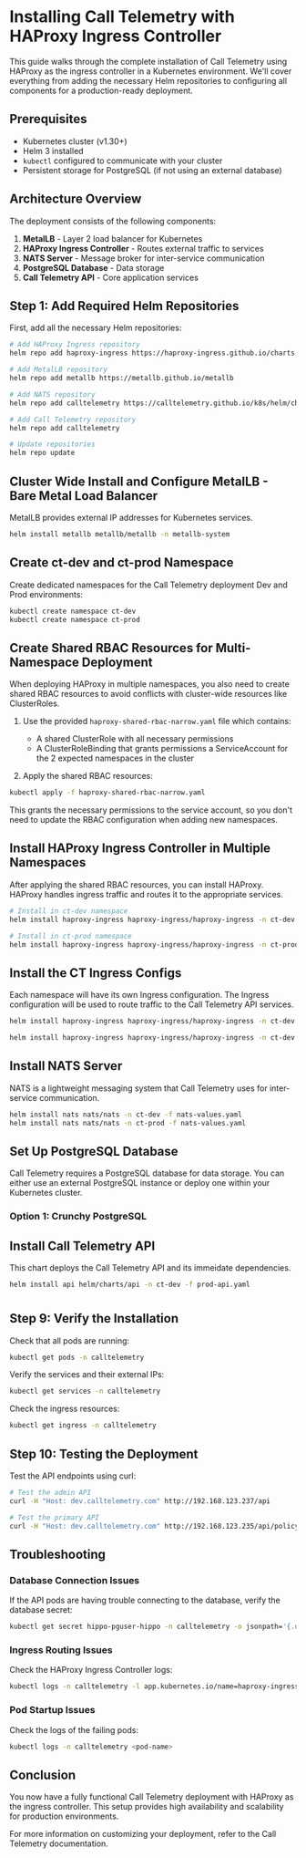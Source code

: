 # Installing Call Telemetry with HAProxy Ingress Controller

This guide walks through the complete installation of Call Telemetry using HAProxy as the ingress controller in a Kubernetes environment. We'll cover everything from adding the necessary Helm repositories to configuring all components for a production-ready deployment.

## Prerequisites

- Kubernetes cluster (v1.30+)
- Helm 3 installed
- `kubectl` configured to communicate with your cluster
- Persistent storage for PostgreSQL (if not using an external database)

## Architecture Overview

The deployment consists of the following components:

1. **MetalLB** - Layer 2 load balancer for Kubernetes
2. **HAProxy Ingress Controller** - Routes external traffic to services
3. **NATS Server** - Message broker for inter-service communication
4. **PostgreSQL Database** - Data storage
5. **Call Telemetry API** - Core application services

## Step 1: Add Required Helm Repositories

First, add all the necessary Helm repositories:

```bash
# Add HAProxy Ingress repository
helm repo add haproxy-ingress https://haproxy-ingress.github.io/charts

# Add MetalLB repository
helm repo add metallb https://metallb.github.io/metallb

# Add NATS repository
helm repo add calltelemetry https://calltelemetry.github.io/k8s/helm/charts

# Add Call Telemetry repository
helm repo add calltelemetry

# Update repositories
helm repo update
```


## Cluster Wide Install and Configure MetalLB - Bare Metal Load Balancer

MetalLB provides external IP addresses for Kubernetes services.

```bash
helm install metallb metallb/metallb -n metallb-system
```


## Create ct-dev and ct-prod Namespace

Create dedicated namespaces for the Call Telemetry deployment Dev and Prod environments:

```bash
kubectl create namespace ct-dev
kubectl create namespace ct-prod
```

## Create Shared RBAC Resources for Multi-Namespace Deployment

When deploying HAProxy in multiple namespaces, you also need to create shared RBAC resources to avoid conflicts with cluster-wide resources like ClusterRoles.

1. Use the provided `haproxy-shared-rbac-narrow.yaml` file which contains:
   - A shared ClusterRole with all necessary permissions
   - A ClusterRoleBinding that grants permissions a ServiceAccount for the 2 expected namespaces in the cluster

2. Apply the shared RBAC resources:

```bash
kubectl apply -f haproxy-shared-rbac-narrow.yaml
```

This grants the necessary permissions to the service account, so you don't need to update the RBAC configuration when adding new namespaces.

## Install HAProxy Ingress Controller in Multiple Namespaces

After applying the shared RBAC resources, you can install HAProxy. HAProxy handles ingress traffic and routes it to the appropriate services.

```bash
# Install in ct-dev namespace
helm install haproxy-ingress haproxy-ingress/haproxy-ingress -n ct-dev -f haproxy-ct-dev-values.yaml

# Install in ct-prod namespace
helm install haproxy-ingress haproxy-ingress/haproxy-ingress -n ct-prod -f haproxy-ct-prod-values.yaml
```

## Install the CT Ingress Configs
Each namespace will have its own Ingress configuration. The Ingress configuration will be used to route traffic to the Call Telemetry API services.

```bash
helm install haproxy-ingress haproxy-ingress/haproxy-ingress -n ct-dev -f ingress-ct-dev-values.yaml

helm install haproxy-ingress haproxy-ingress/haproxy-ingress -n ct-dev -f ingress-ct-prod-values.yaml
```

## Install NATS Server

NATS is a lightweight messaging system that Call Telemetry uses for inter-service communication.

```bash
helm install nats nats/nats -n ct-dev -f nats-values.yaml
helm install nats nats/nats -n ct-prod -f nats-values.yaml
```

## Set Up PostgreSQL Database

Call Telemetry requires a PostgreSQL database for data storage. You can either use an external PostgreSQL instance or deploy one within your Kubernetes cluster.

### Option 1: Crunchy PostgreSQL


## Install Call Telemetry API
This chart deploys the Call Telemetry API and its immeidate dependencies.




```bash
helm install api helm/charts/api -n ct-dev -f prod-api.yaml
```

#

## Step 9: Verify the Installation

Check that all pods are running:

```bash
kubectl get pods -n calltelemetry
```

Verify the services and their external IPs:

```bash
kubectl get services -n calltelemetry
```

Check the ingress resources:

```bash
kubectl get ingress -n calltelemetry
```

## Step 10: Testing the Deployment

Test the API endpoints using curl:

```bash
# Test the admin API
curl -H "Host: dev.calltelemetry.com" http://192.168.123.237/api

# Test the primary API
curl -H "Host: dev.calltelemetry.com" http://192.168.123.235/api/policy
```

## Troubleshooting

### Database Connection Issues

If the API pods are having trouble connecting to the database, verify the database secret:

```bash
kubectl get secret hippo-pguser-hippo -n calltelemetry -o jsonpath='{.data}' | jq
```

### Ingress Routing Issues

Check the HAProxy Ingress Controller logs:

```bash
kubectl logs -n calltelemetry -l app.kubernetes.io/name=haproxy-ingress
```

### Pod Startup Issues

Check the logs of the failing pods:

```bash
kubectl logs -n calltelemetry <pod-name>
```

## Conclusion

You now have a fully functional Call Telemetry deployment with HAProxy as the ingress controller. This setup provides high availability and scalability for production environments.

For more information on customizing your deployment, refer to the Call Telemetry documentation.
